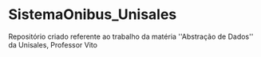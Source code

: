 # SistemaOnibus_Unisales
Repositório criado referente ao trabalho da matéria ''Abstração de Dados'' da Unisales, Professor Vito
